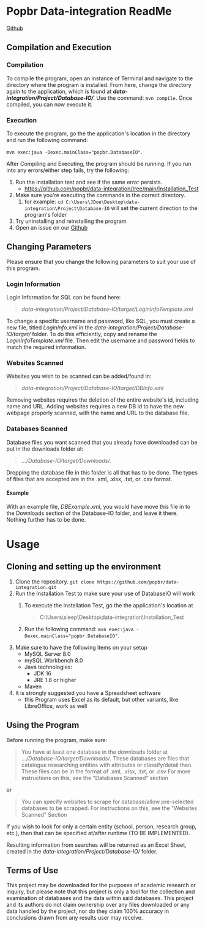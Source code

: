 # Popbr Data-integration ReadMe 

[Github](https://github.com/popbr/data-integration)

## Compilation and Execution

### Compilation
To compile the program, open an instance of Terminal and navigate to the directory where the program is installed. From here, change the directory again to the application, which is found at 
***data-integration/Project/Database-IO/***. Use the command: `mvn compile`. Once compiled, you can now execute it.

### Execution
To execute the program, go the the application's location in the directory and run the following command:

`mvn exec:java -Dexec.mainClass="popbr.DatabaseIO"`.

After Compiling and Executing, the program should be running. If you run into any errors/either step fails, try the following:
1. Run the installation test and see if the same error persists.
    - https://github.com/popbr/data-integration/tree/main/Installation_Test
2. Make sure you're executing the commands in the correct directory.
    1. for example: `cd C:\Users\JDoe\Desktop\data-integration\Project\Database-IO` will set the current direction to the program's folder
3. Try uninstalling and reinstalling the program
4. Open an issue on our [Github](https://github.com/popbr/data-integration)

## Changing Parameters

Please ensure that you change the following parameters to suit your use of this program. 

### Login Information

Login Information for SQL can be found here:
>*data-integration/Project/Database-IO/target/LoginInfoTemplate.xml*

 To change a specific username and password, like SQL, you must create a new file, titled *LoginInfo.xml* in the *data-integration/Project/Database-IO/target/* folder. To do this efficiently, copy and rename the *LoginInfoTemplate.xml* file. Then edit the username and password fields to match the required information.

### Websites Scanned

Websites you wish to be scanned can be added/found in:
> *data-integration/Project/Database-IO/target/DBInfo.xml*

Removing websites requires the deletion of the entire website's id, including name and URL.
Adding websites requires a new DB id to have the new webpage properly scanned, with the name and URL to the database file.

### Databases Scanned

Database files you want scanned that you already have downloaded can be put in the downloads folder at: 
> *.../Database-IO/target/Downloads/*. 

Dropping the database file in this folder is all that has to be done. 
The types of files that are accepted are in the .xml, .xlsx, .txt, or .csv format.

#### Example

With an example file, *DBExample.xml*, you would have move this file in to the Downloads section of the Database-IO folder, and leave it there. Nothing further has to be done.  

# Usage

## Cloning and setting up the environment

1. Clone the repository.
    `git clone https://github.com/popbr/data-integration.git` 
2. Run the Installation Test to make sure your use of DatabaseIO will work
    1.  To execute the Installation Test, go the the application's location at
        > C:\Users\sleep\Desktop\data-integration\Installation_Test
   
    2. Run the following command: 
        `mvn exec:java -Dexec.mainClass="popbr.DatabaseIO"`.
3. Make sure to have the following items on your setup
    - MySQL Server 8.0
    - mySQL Workbench 8.0
    - Java technologies:
        - JDK 16
        - JRE 1.8 or higher
    - Maven
4. It is strongly suggested you have a Spreadsheet software
    - this Program uses Excel as its default, but other variants, like LibreOffice, work as well   


## Using the Program

Before running the program, make sure:

> You have at least one database in the downloads folder at *.../Database-IO/target/Downloads/*. 
> These databases are files that catalogue researching entities with attributes or classify/detail than.
> These files can be in the format of .xml, .xlsx, .txt, or .csv
> For more instructions on this, see the "Databases Scanned" section

or

> You can specify websites to scrape for database/allow pre-selected databases to be scrapped. 
> For instructions on this, see the "Websites Scanned" Section

If you wish to look for only a certain entity (school, person, research group, etc.), then that can be specified at/after runtime (TO BE IMPLEMENTED). 

Resulting information from searches will be returned as an Excel Sheet, created in the  *data-integration/Project/Database-IO/* folder. 

## Terms of Use

This project may be downloaded for the purposes of academic research or inquiry, but please note that this project is only a tool for the collection and examination of databases and the data within said databases. This project and its authors do not claim ownership over any files downloaded or any data handled by the project, nor do they claim 100% accuracy in conclusions drawn from any results user may receive.
